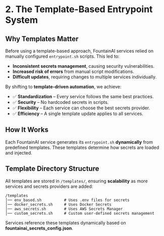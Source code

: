 # 2. The Template-Based Entrypoint System

## Why Templates Matter
Before using a template-based approach, FountainAI services relied on manually configured `entrypoint.sh` scripts. This led to:

- **Inconsistent secrets management**, causing security vulnerabilities.
- **Increased risk of errors** from manual script modifications.
- **Difficult updates**, requiring changes to multiple services individually.

By shifting to **template-driven automation**, we achieve:

- ✅ **Standardization** – Every service follows the same best practices.
- ✅ **Security** – No hardcoded secrets in scripts.
- ✅ **Flexibility** – Each service can choose the best secrets provider.
- ✅ **Efficiency** – A single template update applies to all services.

## How It Works
Each FountainAI service generates its `entrypoint.sh` **dynamically** from predefined templates. These templates determine how secrets are loaded and injected.

## Template Directory Structure
All templates are stored in `/templates/`, ensuring **scalability** as more services and secrets providers are added:

```
/templates
│── env_based.sh          # Uses .env files for secrets
│── docker_secrets.sh     # Uses Docker Secrets
│── aws_secrets.sh        # Uses AWS Secrets Manager
│── custom_secrets.sh     # Custom user-defined secrets management
```

Services reference these templates dynamically based on **fountainai_secrets_config.json**.

